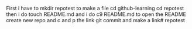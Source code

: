 First i have to mkdir repotest to make a file
cd github-learning
cd repotest 
then i do touch README.md
and i do c9 README.md to open the README
create new repo and c and p the link
git commit and make a link# repotest
